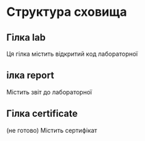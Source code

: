 # Структура сховища

## Гілка lab
Ця гілка містить відкритий код лабораторної

## ілка report
Містить звіт до лабораторної

## Гілка certificate 
(не готово) Містить сертифікат 